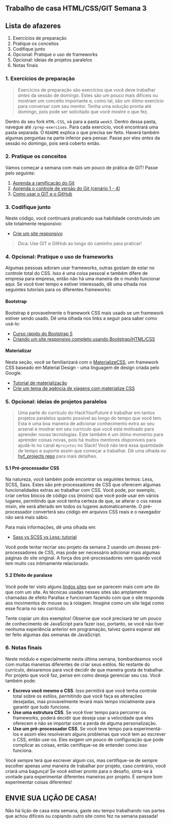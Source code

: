 ## Trabalho de casa HTML/CSS/GIT Semana 3

## Lista de afazeres

1. Exercícios de preparação
2. Pratique os conceitos
3. Codifique junto
4. Opcional: Pratique o uso de frameworks
5. Opcional: ideias de projetos paralelos
6. Notas finais

### 1. Exercícios de preparação

> Exercícios de preparação são exercícios que você deve trabalhar _antes_ da sessão de domingo. Estes são um pouco mais difíceis ou mostram um conceito importante e, como tal, são um ótimo exercício para conversar com seu mentor. Tenha uma solução pronta até domingo, pois pode ser solicitado que você mostre o que fez.

Dentro do seu fork `HTML-CSS`, vá para a pasta `week3`. Dentro dessa pasta, navegue até `/prep-exercises`. Para cada exercício, você encontrará uma pasta separada. O `README` explica o que precisa ser feito. Haverá também algumas perguntas na parte inferior para pensar. Passe por eles _antes_ da sessão no domingo, pois será coberto então.

### 2. Pratique os conceitos

Vamos começar a semana com mais um pouco de prática de GIT! Passe pelo seguinte:

1. [Aprenda a ramificação do Git](https://learngitbranching.js.org/)
2. [Aprenda o controle de versão do Git (cenário 1 - 4)](https://www.katacoda.com/courses/git)
3. [Como usar o GIT e o GitHub](https://eu.udacity.com/course/how-to-use-git-and-github--ud775)

### 3. Codifique junto

Neste código, você continuará praticando sua habilidade construindo um site totalmente responsivo:

- [Crie um site responsivo](https://www.youtube.com/watch?v=p0bGHP-PXD4)

> Dica: Use GIT e GitHub ao longo do caminho para praticar!

### 4. Opcional: Pratique o uso de frameworks

Algumas pessoas adoram usar frameworks, outras gostam de estar no controle total do CSS. Isso é uma coisa pessoal e também difere de empresa para empresa, então não há uma maneira de o mundo funcionar aqui. Se você tiver tempo e estiver interessado, dê uma olhada nos seguintes tutoriais para os diferentes frameworks:

#### Bootstrap

Bootstrap é provavelmente o framework CSS mais usado se um framework estiver sendo usado. Dê uma olhada nos links a seguir para saber como usá-lo:

- [Curso rápido do Bootstrap 5](https://www.youtube.com/watch?v=4sosXZsdy-s)
- [Criando um site responsivo completo usando Bootstrap/HTML/CSS](https://www.youtube.com/watch?v=zhllkjYYUVE)

#### Materializar

Nesta seção, você se familiarizará com o [MaterializeCSS](https://materializecss.com/), um framework CSS baseado em Material Design - uma linguagem de design criada pelo Google.

- [Tutorial de materialização](https://www.youtube.com/playlist?list=PL4cUxeGkcC9gGrbtvASEZSlFEYBnPkmff)
- [Crie um tema de agência de viagens com materialize CSS](https://www.youtube.com/watch?v=MaP3vO-vEsg)

### 5. Opcional: ideias de projetos paralelos

> Uma parte do currículo do HackYourFuture é trabalhar em tantos projetos paralelos quanto possível ao longo do tempo que você tem. Esta é uma boa maneira de adicionar conhecimento extra ao seu arsenal e mostrar em seu currículo que você está motivado para aprender novas tecnologias. Este também é um ótimo momento para aprender coisas novas, pois há muitos mentores disponíveis para ajudá-lo no canal `#projetos` no Slack! Você não terá essa quantidade de tempo e suporte assim que começar a trabalhar. Dê uma olhada no [hyf_projects repo](https://github.com/HackYourFuture/hyf_projects/blob/main/README.md#project-2-a-try-out-application) para mais detalhes.

#### 5.1 Pré-processador CSS

Na natureza, você também pode encontrar os seguintes termos: Less, SCSS, Sass. Estes são pré-processadores de CSS que oferecem algumas funcionalidades extras ao trabalhar com CSS. Você pode, por exemplo, criar certos blocos de código css (mixins) que você pode usar em vários lugares, permitindo que você tenha certeza de que, se alterar o css nesse mixin, ele será alterado em todos os lugares automaticamente. O pré-processador converterá seu código em arquivos CSS reais e o navegador não será mais sábio.

Para mais informações, dê uma olhada em:

- [Sass vs SCSS vs Less: tutorial](https://marksheet.io/sass-scss-less.html)

Você pode tentar recriar seu projeto da semana 2 usando um desses pré-processadores de CSS, mas pode ser necessário adicionar mais algumas páginas do site original. A força dos pré-processadores vem quando você tem muito css intimamente relacionado.

#### 5.2 Efeito de paralaxe

Você pode ter visto alguns [lindos sites](https://www.awwwards.com/30-great-websites-with-parallax-scrolling.html) que se parecem mais com arte do que com um site. As técnicas usadas nesses sites são amplamente chamadas de efeito Parallax e funcionam fazendo com que o site responda aos movimentos do mouse ou à rolagem. Imagine como um site legal como esse ficaria no seu currículo.

Tente copiar um dos exemplos! Observe que você precisará ter um pouco de conhecimento de JavaScript para fazer isso, portanto, se você não tiver nenhuma experiência anterior em programação, talvez queira esperar até ter feito algumas das semanas de JavaScript.

### 6. Notas finais

Neste módulo e especialmente nesta última semana, bombardeamos você com muitas maneiras diferentes de criar seus estilos. No restante do currículo, deixaremos para você decidir de que maneira gosta de trabalhar. Por projeto que você faz, pense em como deseja gerenciar seu css. Você também pode:

- **Escreva você mesmo o CSS**. Isso permitirá que você tenha controle total sobre os estilos, permitindo que você faça as alterações desejadas, mas provavelmente levará mais tempo inicialmente para garantir que tudo funcione.
- **Use uma estrutura CSS**. Se você tiver tempo para percorrer os frameworks, poderá decidir que deseja usar a velocidade que eles oferecem e não se importar com a perda de alguma personalização.
- **Use um pré-processador CSS**. Se você teve tempo para experimentá-los e assim eles resolveram alguns problemas que você tem ao escrever o CSS, então use-os. Eles exigem um pouco de configuração que pode complicar as coisas, então certifique-se de entender como isso funciona.

Você sempre terá que escrever algum css, mas certifique-se de sempre escolher apenas _uma_ maneira de trabalhar por projeto, caso contrário, você criará uma bagunça! Se você estiver pronto para o desafio, sinta-se à vontade para experimentar diferentes maneiras por projeto. É sempre bom experimentar coisas diferentes!

## ENVIE SUA LIÇÃO DE CASA!

Não há lição de casa esta semana, gaste seu tempo trabalhando nas partes que achou difíceis ou copiando outro site como fez na semana passada!
